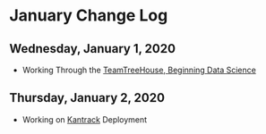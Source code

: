# January Change Log


## Wednesday, January 1, 2020

- Working Through the [TeamTreeHouse, Beginning Data Science](https://teamtreehouse.com/tracks/beginning-data-science)


## Thursday, January 2, 2020

- Working on [Kantrack](https://github.com/macypruitt/group-project-kanges.git) Deployment
